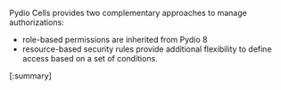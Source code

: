 
Pydio Cells provides two complementary approaches to manage authorizations:

- role-based permissions are inherited from Pydio 8
- resource-based security rules provide additional flexibility to define access based on a set of conditions.

[:summary]